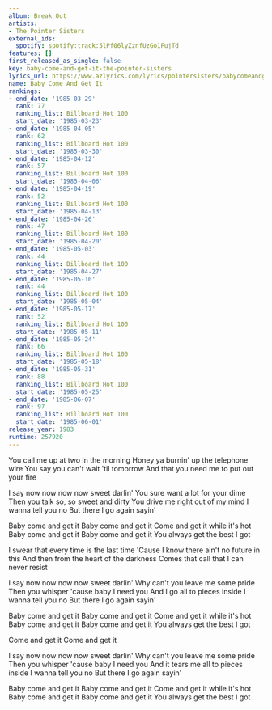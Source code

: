```yaml
---
album: Break Out
artists:
- The Pointer Sisters
external_ids:
  spotify: spotify:track:5lPf06lyZznfUzGo1FujTd
features: []
first_released_as_single: false
key: baby-come-and-get-it-the-pointer-sisters
lyrics_url: https://www.azlyrics.com/lyrics/pointersisters/babycomeandgetit.html
name: Baby Come And Get It
rankings:
- end_date: '1985-03-29'
  rank: 77
  ranking_list: Billboard Hot 100
  start_date: '1985-03-23'
- end_date: '1985-04-05'
  rank: 62
  ranking_list: Billboard Hot 100
  start_date: '1985-03-30'
- end_date: '1985-04-12'
  rank: 57
  ranking_list: Billboard Hot 100
  start_date: '1985-04-06'
- end_date: '1985-04-19'
  rank: 52
  ranking_list: Billboard Hot 100
  start_date: '1985-04-13'
- end_date: '1985-04-26'
  rank: 47
  ranking_list: Billboard Hot 100
  start_date: '1985-04-20'
- end_date: '1985-05-03'
  rank: 44
  ranking_list: Billboard Hot 100
  start_date: '1985-04-27'
- end_date: '1985-05-10'
  rank: 44
  ranking_list: Billboard Hot 100
  start_date: '1985-05-04'
- end_date: '1985-05-17'
  rank: 52
  ranking_list: Billboard Hot 100
  start_date: '1985-05-11'
- end_date: '1985-05-24'
  rank: 66
  ranking_list: Billboard Hot 100
  start_date: '1985-05-18'
- end_date: '1985-05-31'
  rank: 88
  ranking_list: Billboard Hot 100
  start_date: '1985-05-25'
- end_date: '1985-06-07'
  rank: 97
  ranking_list: Billboard Hot 100
  start_date: '1985-06-01'
release_year: 1983
runtime: 257920
---
```

You call me up at two in the morning
Honey ya burnin' up the telephone wire
You say you can't wait 'til tomorrow
And that you need me to put out your fire

I say now now now now sweet darlin'
You sure want a lot for your dime
Then you talk so, so sweet and dirty
You drive me right out of my mind
I wanna tell you no
But there I go again sayin'

Baby come and get it
Baby come and get it
Come and get it while it's hot
Baby come and get it
Baby come and get it
You always get the best I got

I swear that every time is the last time
'Cause I know there ain't no future in this
And then from the heart of the darkness
Comes that call that I can never resist

I say now now now now sweet darlin'
Why can't you leave me some pride
Then you whisper 'cause baby I need you
And I go all to pieces inside
I wanna tell you no
But there I go again sayin'

Baby come and get it
Baby come and get it
Come and get it while it's hot
Baby come and get it
Baby come and get it
You always get the best I got

Come and get it
Come and get it

I say now now now now sweet darlin'
Why can't you leave me some pride
Then you whisper 'cause baby I need you
And it tears me all to pieces inside
I wanna tell you no
But there I go again sayin'

Baby come and get it
Baby come and get it
Come and get it while it's hot
Baby come and get it
Baby come and get it
You always get the best I got
